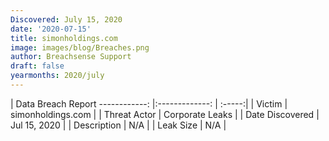 ```yaml
---
Discovered: July 15, 2020
date: '2020-07-15'
title: simonholdings.com
image: images/blog/Breaches.png
author: Breachsense Support
draft: false
yearmonths: 2020/july
---
```



| Data Breach Report
------------:   |:-------------:    | :-----:|
| Victim    | simonholdings.com      | 
| Threat Actor    | Corporate Leaks      | 
| Date Discovered    | Jul 15, 2020      | 
| Description    | N/A      | 
| Leak Size    | N/A      | 

